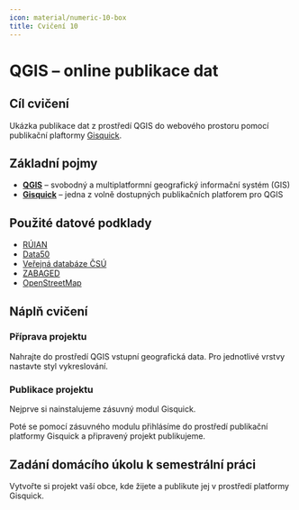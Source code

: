 ```yaml
---
icon: material/numeric-10-box
title: Cvičení 10
---
```


# QGIS – online publikace dat

## Cíl cvičení

Ukázka publikace dat z prostředí QGIS do webového prostoru pomocí publikační plaftormy [Gisquick](https://gisquick.org/).

## Základní pojmy

- [**QGIS**](https://qgis.org) – svobodný a multiplatformní geografický informační systém (GIS)
- [**Gisquick**](https://gisquick.org/) – jedna z volně dostupných publikačních platforem pro QGIS

## Použité datové podklady

- [RÚIAN](../../data/#ruian)
- [Data50](../../data#data50)
- [Veřejná databáze ČSÚ](../../data#verejna-databaze-csu)
- [ZABAGED](../../data#zabaged-polohopis)
- [OpenStreetMap](../../data#openstreetmap)

## Náplň cvičení

### Příprava projektu

Nahrajte do prostředí QGIS vstupní geografická data. Pro jednotlivé vrstvy nastavte styl vykreslování.

### Publikace projektu

Nejprve si nainstalujeme zásuvný modul Gisquick.

Poté se pomocí zásuvného modulu přihlásíme do prostředí publikační
platformy Gisquick a připravený projekt publikujeme.

## Zadání domácího úkolu k semestrální práci

Vytvořte si projekt vaší obce, kde žijete a publikute jej v prostředí platformy Gisquick.
